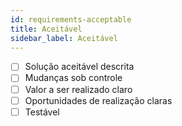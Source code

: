 ```yaml
---
id: requirements-acceptable
title: Aceitável
sidebar_label: Aceitável
---
```


- [ ] Solução aceitável descrita
- [ ] Mudanças sob controle
- [ ] Valor a ser realizado claro
- [ ] Oportunidades de realização claras
- [ ] Testável